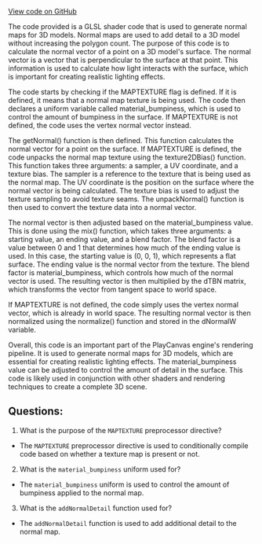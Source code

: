 [View code on GitHub](https://github.com/playcanvas/engine/src/scene/shader-lib/chunks/standard/frag/normalMap.js)

The code provided is a GLSL shader code that is used to generate normal maps for 3D models. Normal maps are used to add detail to a 3D model without increasing the polygon count. The purpose of this code is to calculate the normal vector of a point on a 3D model's surface. The normal vector is a vector that is perpendicular to the surface at that point. This information is used to calculate how light interacts with the surface, which is important for creating realistic lighting effects.

The code starts by checking if the MAPTEXTURE flag is defined. If it is defined, it means that a normal map texture is being used. The code then declares a uniform variable called material_bumpiness, which is used to control the amount of bumpiness in the surface. If MAPTEXTURE is not defined, the code uses the vertex normal vector instead.

The getNormal() function is then defined. This function calculates the normal vector for a point on the surface. If MAPTEXTURE is defined, the code unpacks the normal map texture using the texture2DBias() function. This function takes three arguments: a sampler, a UV coordinate, and a texture bias. The sampler is a reference to the texture that is being used as the normal map. The UV coordinate is the position on the surface where the normal vector is being calculated. The texture bias is used to adjust the texture sampling to avoid texture seams. The unpackNormal() function is then used to convert the texture data into a normal vector.

The normal vector is then adjusted based on the material_bumpiness value. This is done using the mix() function, which takes three arguments: a starting value, an ending value, and a blend factor. The blend factor is a value between 0 and 1 that determines how much of the ending value is used. In this case, the starting value is (0, 0, 1), which represents a flat surface. The ending value is the normal vector from the texture. The blend factor is material_bumpiness, which controls how much of the normal vector is used. The resulting vector is then multiplied by the dTBN matrix, which transforms the vector from tangent space to world space.

If MAPTEXTURE is not defined, the code simply uses the vertex normal vector, which is already in world space. The resulting normal vector is then normalized using the normalize() function and stored in the dNormalW variable.

Overall, this code is an important part of the PlayCanvas engine's rendering pipeline. It is used to generate normal maps for 3D models, which are essential for creating realistic lighting effects. The material_bumpiness value can be adjusted to control the amount of detail in the surface. This code is likely used in conjunction with other shaders and rendering techniques to create a complete 3D scene.
## Questions: 
 1. What is the purpose of the `MAPTEXTURE` preprocessor directive?
- The `MAPTEXTURE` preprocessor directive is used to conditionally compile code based on whether a texture map is present or not.

2. What is the `material_bumpiness` uniform used for?
- The `material_bumpiness` uniform is used to control the amount of bumpiness applied to the normal map.

3. What is the `addNormalDetail` function used for?
- The `addNormalDetail` function is used to add additional detail to the normal map.
